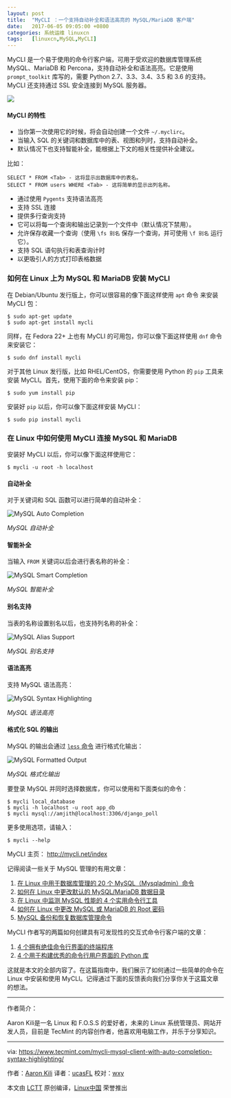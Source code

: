 ```yaml
---
layout: post
title:	"MyCLI ：一个支持自动补全和语法高亮的 MySQL/MariaDB 客户端"
date:	2017-06-05 09:05:00 +0800 
categories:	系统运维 linuxcn 
tags:	[linuxcn,MySQL,MyCLI]
---
```



MyCLI 是一个易于使用的命令行客户端，可用于受欢迎的数据库管理系统 MySQL、MariaDB 和 Percona，支持自动补全和语法高亮。它是使用 `prompt_toolkit` 库写的，需要 Python 2.7、3.3、3.4、3.5 和 3.6 的支持。MyCLI 还支持通过 SSL 安全连接到 MySQL 服务器。


![](/Asserts/Images//attachment/album/201706/05/090536ynnzhoqhaoa8doo2.jpg)


#### MyCLI 的特性


* 当你第一次使用它的时候，将会自动创建一个文件 `~/.myclirc`。
* 当输入 SQL 的关键词和数据库中的表、视图和列时，支持自动补全。
* 默认情况下也支持智能补全，能根据上下文的相关性提供补全建议。


比如：



```
SELECT * FROM <Tab> - 这将显示出数据库中的表名。
SELECT * FROM users WHERE <Tab> - 这将简单的显示出列名称。

```

* 通过使用 `Pygents` 支持语法高亮
* 支持 SSL 连接
* 提供多行查询支持
* 它可以将每一个查询和输出记录到一个文件中（默认情况下禁用）。
* 允许保存收藏一个查询（使用 `\fs 别名` 保存一个查询，并可使用 `\f 别名` 运行它）。
* 支持 SQL 语句执行和表查询计时
* 以更吸引人的方式打印表格数据


### 如何在 Linux 上为 MySQL 和 MariaDB 安装 MyCLI


在 Debian/Ubuntu 发行版上，你可以很容易的像下面这样使用 `apt` 命令 来安装 MyCLI 包：



```
$ sudo apt-get update
$ sudo apt-get install mycli

```

同样，在 Fedora 22+ 上也有 MyCLI 的可用包，你可以像下面这样使用 `dnf` 命令 来安装它：



```
$ sudo dnf install mycli

```

对于其他 Linux 发行版，比如 RHEL/CentOS，你需要使用 Python 的 `pip` 工具来安装 MyCLI。首先，使用下面的命令来安装 pip：



```
$ sudo yum install pip  

```

安装好 `pip` 以后，你可以像下面这样安装 MyCLI：



```
$ sudo pip install mycli

```

### 在 Linux 中如何使用 MyCLI 连接 MySQL 和 MariaDB


安装好 MyCLI 以后，你可以像下面这样使用它：



```
$ mycli -u root -h localhost 

```

#### 自动补全


对于关键词和 SQL 函数可以进行简单的自动补全：


![MySQL Auto Completion](/Asserts/Images//attachment/album/201706/05/090544uony82y705mnyygy.png)


*MySQL 自动补全*


#### 智能补全


当输入 `FROM` 关键词以后会进行表名称的补全：


![MySQL Smart Completion](/Asserts/Images//attachment/album/201706/05/090544bjqkv56hpdqazy5v.png)


*MySQL 智能补全*


#### 别名支持


当表的名称设置别名以后，也支持列名称的补全：


![MySQL Alias Support](/Asserts/Images//attachment/album/201706/05/090545vyltwalw4acd2aa7.png)


*MySQL 别名支持*


#### 语法高亮


支持 MySQL 语法高亮：


![MySQL Syntax Highlighting](/Asserts/Images//attachment/album/201706/05/090546x8rddx3fgasx4xl4.png)


*MySQL 语法高亮*


#### 格式化 SQL 的输出


MySQL 的输出会通过 [`less` 命令](https://www.tecmint.com/linux-more-command-and-less-command-examples/) 进行格式化输出：


![MySQL Formatted Output](/Asserts/Images//attachment/album/201706/05/090546ysrcf71syd64mzbf.png)


*MySQL 格式化输出*


要登录 MySQL 并同时选择数据库，你可以使用和下面类似的命令：



```
$ mycli local_database
$ mycli -h localhost -u root app_db
$ mycli mysql://amjith@localhost:3306/django_poll

```

更多使用选项，请输入：



```
$ mycli --help

```

MyCLI 主页： <http://mycli.net/index>


记得阅读一些关于 MySQL 管理的有用文章：


1. [在 Linux 中用于数据库管理的 20 个 MySQL（Mysqladmin）命令](https://www.tecmint.com/mysqladmin-commands-for-database-administration-in-linux/)
2. [如何在 Linux 中更改默认的 MySQL/MariaDB 数据目录](https://www.tecmint.com/change-default-mysql-mariadb-data-directory-in-linux/)
3. [在 Linux 中监测 MySQL 性能的 4 个实用命令行工具](https://www.tecmint.com/mysql-performance-monitoring/)
4. [如何在 Linux 中更改 MySQL 或 MariaDB 的 Root 密码](/article-8328-1.html)
5. [MySQL 备份和恢复数据库管理命令](https://www.tecmint.com/mysql-backup-and-restore-commands-for-database-administration/)


MyCLI 作者写的两篇如何创建具有可发现性的交互式命令行客户端的文章：


1. [4 个拥有绝佳命令行界面的终端程序](/article-8526-1.html)
2. [4 个用于构建优秀的命令行用户界面的 Python 库](/article-8561-1.html)


这就是本文的全部内容了。在这篇指南中，我们展示了如何通过一些简单的命令在 Linux 中安装和使用 MyCLI。记得通过下面的反馈表向我们分享你关于这篇文章的想法。




---


作者简介：


Aaron Kili是一名 Linux 和 F.O.S.S 的爱好者，未来的 Linux 系统管理员、网站开发人员，目前是 TecMint 的内容创作者，他喜欢用电脑工作，并乐于分享知识。




---


via: <https://www.tecmint.com/mycli-mysql-client-with-auto-completion-syntax-highlighting/>


作者：[Aaron Kili](https://www.tecmint.com/author/aaronkili/) 译者：[ucasFL](https://github.com/ucasFL) 校对：[wxy](https://github.com/wxy)


本文由 [LCTT](https://github.com/LCTT/TranslateProject) 原创编译，[Linux中国](https://linux.cn/) 荣誉推出
